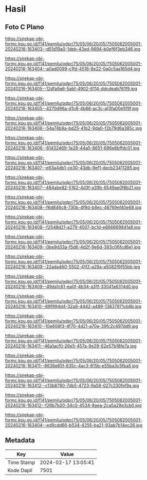 # Hasil

## Foto C Plano

https://sirekap-obj-formc.kpu.go.id/f141/pemilu/pdpr/75/05/06/20/05/7505062005001-20240216-163403--d51d19a0-1deb-43ed-9694-b0ef6f3eb346.jpg

https://sirekap-obj-formc.kpu.go.id/f141/pemilu/pdpr/75/05/06/20/05/7505062005001-20240216-163404--a0ad0099-c1fd-4516-8e22-0a0c5aa165d4.jpg

https://sirekap-obj-formc.kpu.go.id/f141/pemilu/pdpr/75/05/06/20/05/7505062005001-20240216-163405--12dfa9a6-5abf-4902-8114-ddcdeab761f9.jpg

https://sirekap-obj-formc.kpu.go.id/f141/pemilu/pdpr/75/05/06/20/05/7505062005001-20240216-163405--4270d96a-d1c8-4b86-ac3c-af3fa00e5f9f.jpg

https://sirekap-obj-formc.kpu.go.id/f141/pemilu/pdpr/75/05/06/20/05/7505062005001-20240216-163406--54a74b9a-bd25-41b2-9da0-f2b79d6a385c.jpg

https://sirekap-obj-formc.kpu.go.id/f141/pemilu/pdpr/75/05/06/20/05/7505062005001-20240216-163406--61432469-1e28-44a5-8651-696e8bffdc01.jpg

https://sirekap-obj-formc.kpu.go.id/f141/pemilu/pdpr/75/05/06/20/05/7505062005001-20240216-163407--e63a4db1-ce30-43db-9ef1-decb23411285.jpg

https://sirekap-obj-formc.kpu.go.id/f141/pemilu/pdpr/75/05/06/20/05/7505062005001-20240216-163407--484abe82-5162-4d3f-a39b-6549ae0f8b21.jpg

https://sirekap-obj-formc.kpu.go.id/f141/pemilu/pdpr/75/05/06/20/05/7505062005001-20240216-163408--f6d846c8-730b-4f9d-b8ec-46769ef40e68.jpg

https://sirekap-obj-formc.kpu.go.id/f141/pemilu/pdpr/75/05/06/20/05/7505062005001-20240216-163408--f2548d21-a279-4507-bc1d-e666669841a8.jpg

https://sirekap-obj-formc.kpu.go.id/f141/pemilu/pdpr/75/05/06/20/05/7505062005001-20240216-163409--0be9d33a-f5d6-4d2f-9e6d-393c06fcd6e1.jpg

https://sirekap-obj-formc.kpu.go.id/f141/pemilu/pdpr/75/05/06/20/05/7505062005001-20240216-163409--22ada460-5502-41f2-a29a-a5082f9f55bb.jpg

https://sirekap-obj-formc.kpu.go.id/f141/pemilu/pdpr/75/05/06/20/05/7505062005001-20240216-163409--49da1c61-ea0f-4b34-a31f-33041a6314d0.jpg

https://sirekap-obj-formc.kpu.go.id/f141/pemilu/pdpr/75/05/06/20/05/7505062005001-20240216-163410--69f994d4-32a9-4442-a489-13837971cb8b.jpg

https://sirekap-obj-formc.kpu.go.id/f141/pemilu/pdpr/75/05/06/20/05/7505062005001-20240216-163410--10e608f3-4f70-4d21-a70e-39fc2c497dd9.jpg

https://sirekap-obj-formc.kpu.go.id/f141/pemilu/pdpr/75/05/06/20/05/7505062005001-20240216-163411--46a1acf0-26e5-457a-9e29-62e57b18fe7a.jpg

https://sirekap-obj-formc.kpu.go.id/f141/pemilu/pdpr/75/05/06/20/05/7505062005001-20240216-163411--8638e65f-835c-4ac3-815b-e55ba3c5fba5.jpg

https://sirekap-obj-formc.kpu.go.id/f141/pemilu/pdpr/75/05/06/20/05/7505062005001-20240216-163412--c13b8780-7db5-4723-9a58-027c230fef9a.jpg

https://sirekap-obj-formc.kpu.go.id/f141/pemilu/pdpr/75/05/06/20/05/7505062005001-20240216-163412--f26b7b20-34c0-4534-8aea-2ca5a29e3cb0.jpg

https://sirekap-obj-formc.kpu.go.id/f141/pemilu/pdpr/75/05/06/20/05/7505062005001-20240216-163404--ed9cdd66-b534-4255-ba21-93ab7b14ec26.jpg


## Metadata

| Key        | Value               |
| ---------- | ------------------- |
| Time Stamp | 2024-02-17 13:05:41 |
| Kode Dapil | 7501                |



